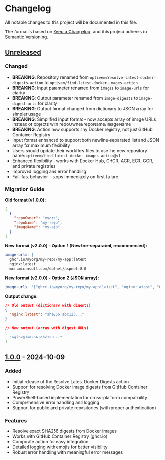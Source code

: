 # Changelog

All notable changes to this project will be documented in this file.

The format is based on [Keep a Changelog](https://keepachangelog.com/en/1.0.0/),
and this project adheres to [Semantic Versioning](https://semver.org/spec/v2.0.0.html).

## [Unreleased]

### Changed
- **BREAKING**: Repository renamed from `optivem/resolve-latest-docker-digests-action` to `optivem/find-latest-docker-images-action`
- **BREAKING**: Input parameter renamed from `images` to `image-urls` for clarity
- **BREAKING**: Output parameter renamed from `image-digests` to `image-digest-urls` for clarity
- **BREAKING**: Output format changed from dictionary to JSON array for simpler usage
- **BREAKING**: Simplified input format - now accepts array of image URLs instead of objects with repoOwner/repoName/imageName
- **BREAKING**: Action now supports any Docker registry, not just GitHub Container Registry
- Input format enhanced to support both newline-separated list and JSON array for maximum flexibility
- Users should update their workflow files to use the new repository name: `optivem/find-latest-docker-images-action@v1`
- Enhanced flexibility - works with Docker Hub, GHCR, ACR, ECR, GCR, and private registries
- Improved logging and error handling
- Fail-fast behavior - stops immediately on first failure

### Migration Guide
**Old format (v1.0.0):**
```json
[
  {
    "repoOwner": "myorg",
    "repoName": "my-repo", 
    "imageName": "my-app"
  }
]
```

**New format (v2.0.0) - Option 1 (Newline-separated, recommended):**
```yaml
image-urls: |
  ghcr.io/myorg/my-repo/my-app:latest
  nginx:latest
  mcr.microsoft.com/dotnet/aspnet:8.0
```

**New format (v2.0.0) - Option 2 (JSON array):**
```yaml
image-urls: '["ghcr.io/myorg/my-repo/my-app:latest", "nginx:latest", "mcr.microsoft.com/dotnet/aspnet:8.0"]'
```

**Output change:**
```json
// Old output (dictionary with digests)
{
  "nginx:latest": "sha256:abc123..."
}

// New output (array with digest URLs)
[
  "nginx@sha256:abc123..."
]
```

## [1.0.0] - 2024-10-09

### Added
- Initial release of the Resolve Latest Docker Digests action
- Support for resolving Docker image digests from GitHub Container Registry
- PowerShell-based implementation for cross-platform compatibility
- Comprehensive error handling and logging
- Support for public and private repositories (with proper authentication)

### Features
- Resolve exact SHA256 digests from Docker images
- Works with GitHub Container Registry (ghcr.io)
- Composite action for easy integration
- Detailed logging with emojis for better visibility
- Robust error handling with meaningful error messages

[Unreleased]: https://github.com/optivem/find-latest-docker-images-action/compare/v1.0.0...HEAD
[1.0.0]: https://github.com/optivem/find-latest-docker-images-action/releases/tag/v1.0.0